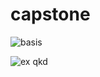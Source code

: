 # capstone

![basis](https://user-images.githubusercontent.com/73216889/156981566-216ca292-047a-4865-942b-dd73ee2a3a46.PNG)

![ex qkd](https://user-images.githubusercontent.com/73216889/156981602-01d1c06c-7422-4bc3-a3f0-e9cb31d012e3.PNG)
